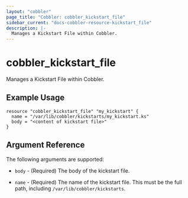 ```yaml
---
layout: "cobbler"
page_title: "Cobbler: cobbler_kickstart_file"
sidebar_current: "docs-cobbler-resource-kickstart_file"
description: |-
  Manages a Kickstart File within Cobbler.
---
```


# cobbler\_kickstart\_file

Manages a Kickstart File within Cobbler.

## Example Usage

```
resource "cobbler_kickstart_file" "my_kickstart" {
  name = "/var/lib/cobbler/kickstarts/my_kickstart.ks"
  body = "<content of kickstart file>"
}
```

## Argument Reference

The following arguments are supported:

* `body` - (Required) The body of the kickstart file.

* `name` - (Required) The name of the kickstart file. This must be
  the full path, including `/var/lib/cobbler/kickstarts`.
